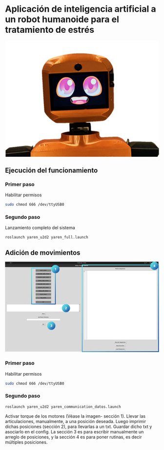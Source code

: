 # Aplicación de inteligencia artificial a un robot humanoide para el tratamiento de estrés
![Imagen de Yaren](https://github.com/RAMEL-ESPOL/YAREN/blob/main/YarenPerfil.png)

## Ejecución del funcionamiento
### Primer paso
Habilitar permisos 
```bash
sudo chmod 666 /dev/ttyUSB0
```
### Segundo paso
Lanzamiento completo del sistema
```bash
roslaunch yaren_u2d2 yaren_full.launch
```

## Adición de movimientos
![Imagen de Yaren](https://github.com/RAMEL-ESPOL/YAREN/blob/main/InterfazMovimientos.png)
### Primer paso
Habilitar permisos 
```bash
sudo chmod 666 /dev/ttyUSB0
```
### Segundo paso
```bash
roslaunch yaren_u2d2 yaren_communication_datos.launch
```
Activar torque de los motores (Véase la imagen- sección 1).
Llevar las articulaciones, manualmente, a una posición deseada. 
Luego imprimir dichas posiciones (sección 2), para llevarlas a un txt. 
Guardar dicho txt y asociarlo en el config. 
La sección 3 es para escribir manualmente un arreglo de posiciones, y la sección 4 es para poner rutinas, es decir múltiples posiciones.




